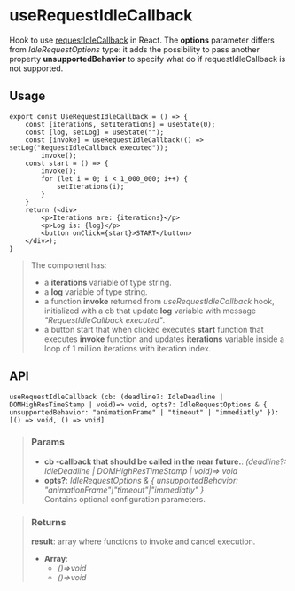 # useRequestIdleCallback
Hook to use [requestIdleCallback](https://developer.mozilla.org/en-US/docs/Web/API/Window/requestIdleCallback) in React. The __options__ parameter differs from _IdleRequestOptions_ type: it adds the possibility to pass another property __unsupportedBehavior__ to specify what do if requestIdleCallback is not supported.

## Usage

```tsx
export const UseRequestIdleCallback = () => {
	const [iterations, setIterations] = useState(0);
	const [log, setLog] = useState("");
	const [invoke] = useRequestIdleCallback(() => setLog("RequestIdleCallback executed"));
		invoke();
	const start = () => {
		invoke();
		for (let i = 0; i < 1_000_000; i++) {
			setIterations(i);
		}
	}
	return (<div>
		<p>Iterations are: {iterations}</p>
		<p>Log is: {log}</p>
		<button onClick={start}>START</button>
	</div>);
}
```

> The component has:
> - a __iterations__ variable of type string.
> - a __log__ variable of type string.
> - a function __invoke__ returned from _useRequestIdleCallback_ hook, initialized with a cb that update __log__ variable with message _"RequestIdleCallback executed"_.
> - a button start that when clicked executes __start__ function that executes __invoke__ function and updates __iterations__ variable inside a loop of 1 million iterations with iteration index.


## API

```tsx
useRequestIdleCallback (cb: (deadline?: IdleDeadline | DOMHighResTimeStamp | void)=> void, opts?: IdleRequestOptions & { unsupportedBehavior: "animationFrame" | "timeout" | "immediatly" }): [() => void, () => void] 
```

> ### Params
>
> - __cb -callback that should be called in the near future.__: _(deadline?: IdleDeadline | DOMHighResTimeStamp | void)=> void_
> - __opts?__: _IdleRequestOptions & { unsupportedBehavior: "animationFrame"|"timeout"|"immediatly" }_  
Contains optional configuration parameters.
>

> ### Returns
>
> __result__: array where functions to invoke and cancel execution.
> - __Array__:  
>     - _()=>void_  
>     - _()=>void_  
>